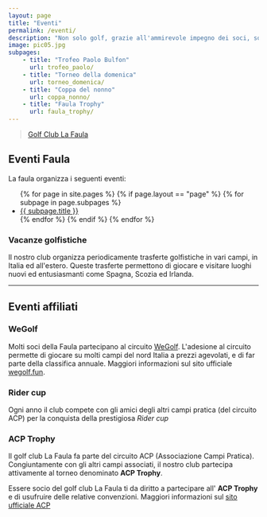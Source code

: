 ```yaml
---
layout: page
title: "Eventi"
permalink: /eventi/
description: "Non solo golf, grazie all'ammirevole impegno dei soci, sono numerosi gli eventi organizzati"
image: pic05.jpg
subpages: 
    - title: "Trofeo Paolo Bulfon"
      url: trofeo_paolo/
    - title: "Torneo della domenica"
      url: torneo_domenica/
    - title: "Coppa del nonno"
      url: coppa_nonno/
    - title: "Faula Trophy"
      url: faula_trophy/
---
```


<div class="fb-page image right 6u" data-href="https://www.facebook.com/golfudineclub/" data-tabs="events" data-width="500" data-height="" data-small-header="false" data-adapt-container-width="true" data-hide-cover="false" data-show-facepile="true"><blockquote cite="https://www.facebook.com/golfudineclub/" class="fb-xfbml-parse-ignore"><a href="https://www.facebook.com/golfudineclub/">Golf Club La Faula</a></blockquote></div>


## Eventi Faula

La faula organizza i seguenti eventi:

<ul>
{% for page in site.pages %}
	{% if page.layout == "page" %}
			{% for subpage in page.subpages %}
					<li><a href="{{ page.url | relative_url | append: subpage.url }}">{{ subpage.title }}</a></li>
			{% endfor %}
  {% endif %}
{% endfor %}
</ul>


### Vacanze golfistiche

Il nostro club organizza periodicamente trasferte golfistiche in vari campi, in Italia ed all'estero.
Queste trasferte permettono di giocare e visitare luoghi nuovi ed entusiasmanti come Spagna, Scozia ed Irlanda.

<hr>

## Eventi affiliati

### WeGolf

Molti soci della Faula partecipano al circuito [WeGolf](https://wegolf.fun/).
L'adesione al circuito permette di giocare su molti campi del nord Italia a prezzi agevolati, e di far parte della classifica annuale.
Maggiori informazioni sul sito ufficiale [wegolf.fun](https://wegolf.fun).


### Rider cup

Ogni anno il club compete con gli amici degli altri campi pratica (del circuito ACP) per la conquista della prestigiosa _Rider cup_

### ACP Trophy

Il golf club La Faula fa parte del circuito ACP (Associazione Campi Pratica). Congiuntamente con gli altri campi associati, il nostro club partecipa attivamente al torneo denominato **ACP Trophy**.

Essere socio del golf club La Faula ti da diritto a partecipare all' **ACP Trophy** e di usufruire delle relative convenzioni.
Maggiori informazioni sul [sito ufficiale ACP](http://www.acpgolf.it)
